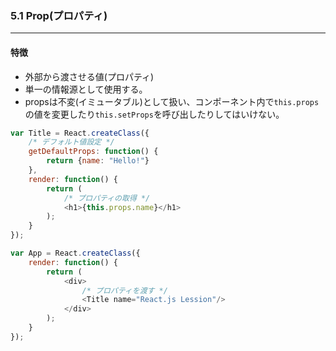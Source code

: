 
### 5.1 Prop(プロパティ)

---------

#### 特徴
- 外部から渡させる値(プロパティ)
- 単一の情報源として使用する。
- propsは不変(イミュータブル)として扱い、コンポーネント内で`this.props`の値を変更したり`this.setProps`を呼び出したりしてはいけない。


```javascript
var Title = React.createClass({
    /* デフォルト値設定 */
    getDefaultProps: function() {
        return {name: "Hello!"}
    },
    render: function() {
        return (
            /* プロパティの取得 */
            <h1>{this.props.name}</h1>
        );
    }
});

var App = React.createClass({
    render: function() {
        return (
            <div>
                /* プロパティを渡す */
                <Title name="React.js Lession"/>
            </div>
        );
    }
});

```
